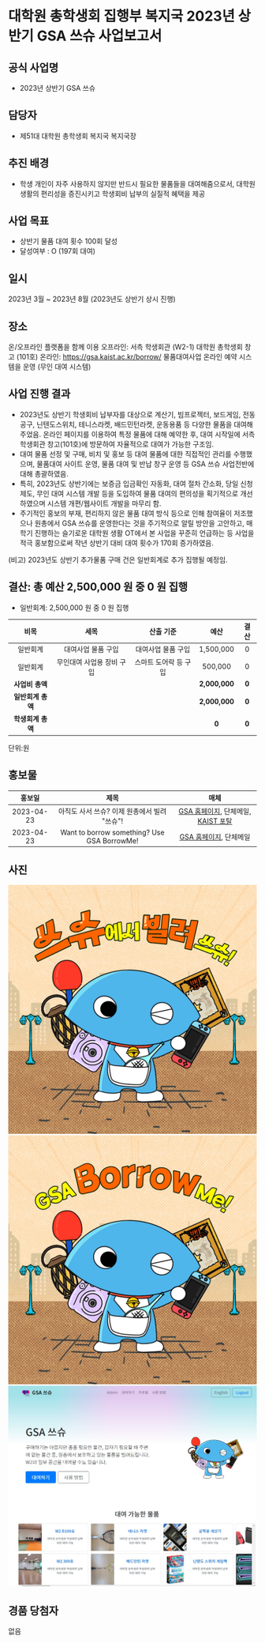 대학원 총학생회 집행부 복지국 2023년 상반기 GSA 쓰슈 사업보고서
===

## 공식 사업명
- 2023년 상반기 GSA 쓰슈

## 담당자
- 제51대 대학원 총학생회 복지국 복지국장

## 추진 배경
- 학생 개인이 자주 사용하지 않지만 반드시 필요한 물품들을 대여해줌으로서, 대학원 생활의 편리성을 증진시키고 학생회비 납부의 실질적 혜택을 제공

## 사업 목표
- 상반기 물품 대여 횟수 100회 달성
- 달성여부 : O (197회 대여)

## 일시
2023년 3월 ~ 2023년 8월 (2023년도 상반기 상시 진행)

## 장소
온/오프라인 플랫폼을 함께 이용
오프라인: 서측 학생회관 (W2-1) 대학원 총학생회 창고 (101호)
온라인: https://gsa.kaist.ac.kr/borrow/ 물품대여사업 온라인 예약 시스템을 운영 (무인 대여 시스템)

## 사업 진행 결과
- 2023년도 상반기 학생회비 납부자를 대상으로 계산기, 빔프로젝터, 보드게임, 전동공구, 닌텐도스위치, 테니스라켓, 배드민턴라켓, 운동용품 등 다양한 물품을 대여해 주었음. 온라인 페이지를 이용하여 특정 물품에 대해 예약한 후, 대여 시작일에 서측 학생회관 창고(101호)에 방문하여 자율적으로 대여가 가능한 구조임.
- 대여 물품 선정 및 구매, 비치 및 홍보 등 대여 물품에 대한 직접적인 관리를 수행했으며, 물품대여 사이트 운영, 물품 대여 및 반납 창구 운영 등 GSA 쓰슈 사업전반에 대해 총괄하였음.
- 특히, 2023년도 상반기에는 보증금 입금확인 자동화, 대여 절차 간소화, 당일 신청 제도, 무인 대여 시스템 개발 등을 도입하여 물품 대여의 편의성을 획기적으로 개선하였으며 시스템 개편/웹사이트 개발을 마무리 함. 
- 주기적인 홍보의 부재, 편리하지 않은 물품 대여 방식 등으로 인해 참여율이 저조했으나 원총에서 GSA 쓰슈를 운영한다는 것을 주기적으로 알릴 방안을 고안하고, 매 학기 진행하는 슬기로운 대학원 생활 OT에서 본 사업을 꾸준히 언급하는 등 사업을 적극 홍보함으로써 작년 상반기 대비 대여 횟수가 170회 증가하였음. 

(비고) 2023년도 상반기 추가물품 구매 건은 일반회계로 추가 집행될 예정임.

## 결산: 총 예산 2,500,000 원 중 0 원 집행

- 일반회계: 2,500,000 원 중 0 원 집행

|  **비목** |   **세목**   | **산출 기준** | **예산** | **결산** |
|:----------:|:------------:|:--------:|:--------:|:--------:|
|일반회계| 대여사업 물품 구입  | 대여사업 물품 구입  | 1,500,000 | 0 |
|일반회계| 무인대여 사업용 장비 구입 | 스마트 도어락 등 구입 | 500,000 | 0 | 
|   **사업비 총액**  |        |        | **2,000,000** | **0** |
|   **일반회계 총액**  |        |        | **2,000,000** | **0** |
|   **학생회계 총액**  |         |       |**0** | **0** |

단위:원 

## 홍보물

|  **홍보일** |   **제목**   | **매체** |
|:----------:|:------------:|:--------:|
|2023-04-23|아직도 사서 쓰슈? 이제 원총에서 빌려 "쓰슈"!|[GSA 홈페이지](https://gsa.kaist.ac.kr/notice/221422?page=2), 단체메일, [KAIST 포탈](https://portal.kaist.ac.kr/ennotice/student_notice/11682301851317)|
|2023-04-23|Want to borrow something? Use GSA BorrowMe!|[GSA 홈페이지](https://gsa.kaist.ac.kr/notice/221421?page=2), 단체메일|

## 사진

<img src="../../resource/쓰슈-1.jpg" width="600px" title="쓰슈 홍보 포스터-국문"/>
<img src="../../resource/쓰슈-2.jpg" width="600px" title="쓰슈 홍보 포스터-영문"/>
<img src="../../resource/쓰슈-3.jpg" width="600px" title="쓰슈 홈페이지"/>

## 경품 당첨자
없음
